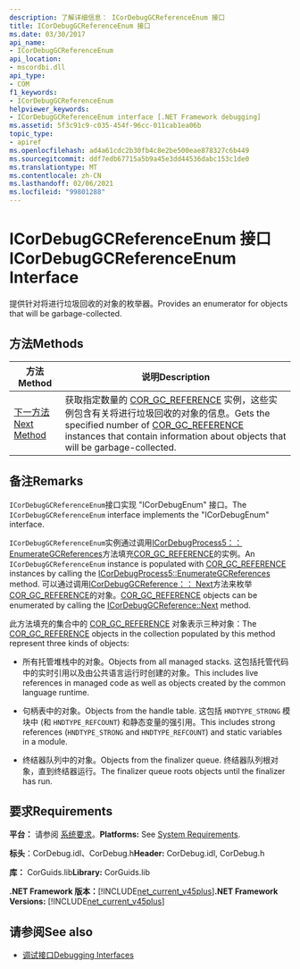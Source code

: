 ```yaml
---
description: 了解详细信息： ICorDebugGCReferenceEnum 接口
title: ICorDebugGCReferenceEnum 接口
ms.date: 03/30/2017
api_name:
- ICorDebugGCReferenceEnum
api_location:
- mscordbi.dll
api_type:
- COM
f1_keywords:
- ICorDebugGCReferenceEnum
helpviewer_keywords:
- ICorDebugGCReferenceEnum interface [.NET Framework debugging]
ms.assetid: 5f3c91c9-c035-454f-96cc-011cab1ea06b
topic_type:
- apiref
ms.openlocfilehash: ad4a61cdc2b30fb4c8e2be500eae878327c6b449
ms.sourcegitcommit: ddf7edb67715a5b9a45e3dd44536dabc153c1de0
ms.translationtype: MT
ms.contentlocale: zh-CN
ms.lasthandoff: 02/06/2021
ms.locfileid: "99801288"
---
```

# <a name="icordebuggcreferenceenum-interface"></a><span data-ttu-id="7cace-103">ICorDebugGCReferenceEnum 接口</span><span class="sxs-lookup"><span data-stu-id="7cace-103">ICorDebugGCReferenceEnum Interface</span></span>

<span data-ttu-id="7cace-104">提供针对将进行垃圾回收的对象的枚举器。</span><span class="sxs-lookup"><span data-stu-id="7cace-104">Provides an enumerator for objects that will be garbage-collected.</span></span>  
  
## <a name="methods"></a><span data-ttu-id="7cace-105">方法</span><span class="sxs-lookup"><span data-stu-id="7cace-105">Methods</span></span>  
  
|<span data-ttu-id="7cace-106">方法</span><span class="sxs-lookup"><span data-stu-id="7cace-106">Method</span></span>|<span data-ttu-id="7cace-107">说明</span><span class="sxs-lookup"><span data-stu-id="7cace-107">Description</span></span>|  
|------------|-----------------|  
|[<span data-ttu-id="7cace-108">下一方法</span><span class="sxs-lookup"><span data-stu-id="7cace-108">Next Method</span></span>](icordebuggcreferenceenum-next-method.md)|<span data-ttu-id="7cace-109">获取指定数量的 [COR_GC_REFERENCE](cor-gc-reference-structure.md) 实例，这些实例包含有关将进行垃圾回收的对象的信息。</span><span class="sxs-lookup"><span data-stu-id="7cace-109">Gets the specified number of [COR_GC_REFERENCE](cor-gc-reference-structure.md) instances that contain information about objects that will be garbage-collected.</span></span>|  
  
## <a name="remarks"></a><span data-ttu-id="7cace-110">备注</span><span class="sxs-lookup"><span data-stu-id="7cace-110">Remarks</span></span>  

 <span data-ttu-id="7cace-111">`ICorDebugGCReferenceEnum`接口实现 "ICorDebugEnum" 接口。</span><span class="sxs-lookup"><span data-stu-id="7cace-111">The `ICorDebugGCReferenceEnum` interface implements the "ICorDebugEnum" interface.</span></span>  
  
 <span data-ttu-id="7cace-112">`ICorDebugGCReferenceEnum`实例通过调用[ICorDebugProcess5：： EnumerateGCReferences](icordebugprocess5-enumerategcreferences-method.md)方法填充[COR_GC_REFERENCE](cor-gc-reference-structure.md)的实例。</span><span class="sxs-lookup"><span data-stu-id="7cace-112">An `ICorDebugGCReferenceEnum` instance is populated with [COR_GC_REFERENCE](cor-gc-reference-structure.md) instances by calling the [ICorDebugProcess5::EnumerateGCReferences](icordebugprocess5-enumerategcreferences-method.md) method.</span></span> <span data-ttu-id="7cace-113">可以通过调用[ICorDebugGCReference：： Next](icordebuggcreferenceenum-next-method.md)方法来枚举[COR_GC_REFERENCE](cor-gc-reference-structure.md)的对象。</span><span class="sxs-lookup"><span data-stu-id="7cace-113">[COR_GC_REFERENCE](cor-gc-reference-structure.md) objects can be enumerated by calling the [ICorDebugGCReference::Next](icordebuggcreferenceenum-next-method.md) method.</span></span>  
  
 <span data-ttu-id="7cace-114">此方法填充的集合中的 [COR_GC_REFERENCE](cor-gc-reference-structure.md) 对象表示三种对象：</span><span class="sxs-lookup"><span data-stu-id="7cace-114">The [COR_GC_REFERENCE](cor-gc-reference-structure.md) objects in the collection populated by this method represent three kinds of objects:</span></span>  
  
- <span data-ttu-id="7cace-115">所有托管堆栈中的对象。</span><span class="sxs-lookup"><span data-stu-id="7cace-115">Objects from all managed stacks.</span></span> <span data-ttu-id="7cace-116">这包括托管代码中的实时引用以及由公共语言运行时创建的对象。</span><span class="sxs-lookup"><span data-stu-id="7cace-116">This includes live references in managed code as well as objects created by the common language runtime.</span></span>  
  
- <span data-ttu-id="7cace-117">句柄表中的对象。</span><span class="sxs-lookup"><span data-stu-id="7cace-117">Objects from the handle table.</span></span> <span data-ttu-id="7cace-118">这包括 `HNDTYPE_STRONG` 模块中 (和 `HNDTYPE_REFCOUNT`) 和静态变量的强引用。</span><span class="sxs-lookup"><span data-stu-id="7cace-118">This includes strong references (`HNDTYPE_STRONG` and `HNDTYPE_REFCOUNT`) and static variables in a module.</span></span>  
  
- <span data-ttu-id="7cace-119">终结器队列中的对象。</span><span class="sxs-lookup"><span data-stu-id="7cace-119">Objects from the finalizer queue.</span></span> <span data-ttu-id="7cace-120">终结器队列根对象，直到终结器运行。</span><span class="sxs-lookup"><span data-stu-id="7cace-120">The finalizer queue roots objects until the finalizer has run.</span></span>  
  
## <a name="requirements"></a><span data-ttu-id="7cace-121">要求</span><span class="sxs-lookup"><span data-stu-id="7cace-121">Requirements</span></span>  

 <span data-ttu-id="7cace-122">**平台：** 请参阅 [系统要求](../../get-started/system-requirements.md)。</span><span class="sxs-lookup"><span data-stu-id="7cace-122">**Platforms:** See [System Requirements](../../get-started/system-requirements.md).</span></span>  
  
 <span data-ttu-id="7cace-123">**标头**：CorDebug.idl、CorDebug.h</span><span class="sxs-lookup"><span data-stu-id="7cace-123">**Header:** CorDebug.idl, CorDebug.h</span></span>  
  
 <span data-ttu-id="7cace-124">**库：** CorGuids.lib</span><span class="sxs-lookup"><span data-stu-id="7cace-124">**Library:** CorGuids.lib</span></span>  
  
 <span data-ttu-id="7cace-125">**.NET Framework 版本：**[!INCLUDE[net_current_v45plus](../../../../includes/net-current-v45plus-md.md)]</span><span class="sxs-lookup"><span data-stu-id="7cace-125">**.NET Framework Versions:** [!INCLUDE[net_current_v45plus](../../../../includes/net-current-v45plus-md.md)]</span></span>  
  
## <a name="see-also"></a><span data-ttu-id="7cace-126">请参阅</span><span class="sxs-lookup"><span data-stu-id="7cace-126">See also</span></span>

- [<span data-ttu-id="7cace-127">调试接口</span><span class="sxs-lookup"><span data-stu-id="7cace-127">Debugging Interfaces</span></span>](debugging-interfaces.md)
